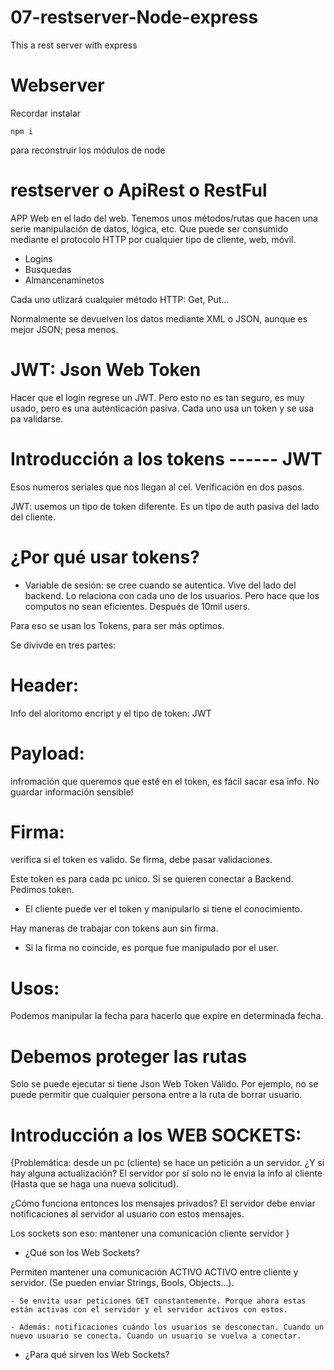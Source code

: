 # 07-restserver-Node-express
This a rest server with express

# Webserver

Recordar instalar 

``````
npm i

``````

para reconstruir los módulos de node 

# restserver o ApiRest o RestFul

APP Web en el lado del web. Tenemos unos métodos/rutas que hacen una serie manipulación de datos, lógica, etc. Que puede ser consumido mediante el protocolo HTTP por cualquier tipo de cliente, web, móvil. 

- Logins
- Busquedas
- Almancenaminetos

Cada uno utlizará cualquier método HTTP: Get, Put...

Normalmente se devuelven los datos mediante XML o JSON, aunque es mejor JSON; pesa menos. 

# JWT: Json Web Token

Hacer que el login regrese un JWT. Pero esto no es tan seguro, es muy usado, pero es una autenticación pasiva. Cada uno usa un token y se usa pa validarse. 

# Introducción a los tokens ------ JWT

Esos numeros seriales que nos llegan al cel. Verificación en dos pasos. 

JWT: usemos un tipo de token diferente. Es un tipo de auth pasiva del lado del cliente. 

# ¿Por qué usar tokens? 

- Variable de sesión: se cree cuando se autentica. Vive del lado del backend. Lo relaciona con cada uno de los usuarios. Pero hace que los computos no sean eficientes. Después de 10mil users. 

Para eso se usan los Tokens, para ser más optimos. 

Se divivde en tres partes: 

# Header:
Info del aloritomo encript y el tipo de token: JWT

# Payload:
infromación que queremos que esté en el token, es fácil sacar esa info. No guardar información sensible! 

# Firma:
verifica si el token es valido. Se firma, debe pasar validaciones. 

Este token es para cada pc unico. Si se quieren conectar a Backend. Pedimos token. 

- El cliente puede ver el token y manipularlo si tiene el conocimiento.

Hay maneras de trabajar con tokens aun sin firma.

- Si la firma no coincide, es porque fue manipulado por el user.

# Usos: 
Podemos manipular la fecha para hacerlo que expire en determinada fecha. 


# Debemos proteger las rutas 
 Solo se puede ejecutar si tiene Json Web Token Válido. Por ejemplo, no se puede permitir que cualquier persona entre a la ruta de borrar usuario.

 # Introducción a los WEB SOCKETS: 

 {Problemática: desde un pc (cliente) se hace un petición a un servidor. ¿Y si hay alguna actualización? El servidor por sí solo no le envia la info al cliente (Hasta que se haga una nueva solicitud). 

¿Cómo funciona entonces los mensajes privados? El servidor debe enviar notificaciones al servidor al usuario con estos mensajes. 

Los sockets son eso: mantener una comunicación cliente servidor
 }

 - ¿Qué son los Web Sockets? 

 Permiten mantener una comunicación ACTIVO ACTIVO entre cliente y servidor. (Se pueden enviar Strings, Bools, Objects...). 

    - Se envita usar peticiones GET constantemente. Porque ahora estas están activas con el servidor y el servidor activos con estos. 

    - Además: notificaciones cuándo los usuarios se desconectan. Cuando un nuevo usuario se conecta. Cuando un usuario se vuelva a conectar. 


 - ¿Para qué sirven los Web Sockets? 